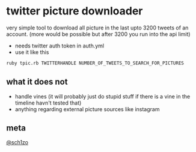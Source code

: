 twitter picture downloader
===

very simple tool to download all picture in the last upto 3200 tweets of an
account. (more would be possible but after 3200 you run into the api limit)


- needs twitter auth token in auth.yml
- use it like this

``` sh
ruby tpic.rb TWITTERHANDLE NUMBER_OF_TWEETS_TO_SEARCH_FOR_PICTURES
```

## what it does not

- handle vines (it will probably just do stupid stuff if there is a vine in the timeline havn't tested that)
- anything regarding external picture sources like instagram

## meta

[@sch1zo](//:twitter.com/sch1zo)


